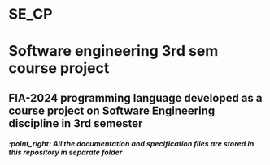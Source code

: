 # SE_CP
<h1>Software engineering 3rd sem course project</h1>
<h2>FIA-2024 programming language developed as a course project on Software Engineering discipline in 3rd semester</h2>
<h5> 	:point_right: All the documentation and specification files are stored in this repository in separate folder</h5>
